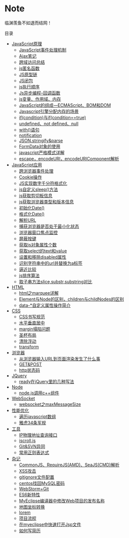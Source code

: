# Note

临渊羡鱼不如退而结网！

目录

- [JavaScript原理](#)
    - [JavaScript事件处理机制](JavaScript事件处理机制.md)
    - [Ajax笔记](Ajax笔记.md)
    - [跨域访问总结](跨域访问总结.md)
    - [js匿名函数](js匿名函数.md)
    - [JS原型链](JS原型链.md)
    - [JS闭包](JS闭包.md)
    - [js执行顺序](js执行顺序.md)
    - [Js异步编程–回调函数](Js异步编程–回调函数.md)
    - [js变量、作用域、内存](js变量、作用域、内存.md)
    - [JavaScript的组成—ECMAScript、BOM和DOM](JavaScript的组成—ECMAScript、BOM和DOM.md)
    - [Javascript引擎分配内存的场景](Javascript引擎分配内存的场景.md)
    - [if(condition)与if(condition==true)](if(condition)与if(condition==true).md)
    - [undefined、not defined、null](undefined、not%20defined、null.md)
    - [with()语句](with()语句.md)
    - [notification](notification.md)
    - [JSON.stringify&parse](JSON.stringify&parse.md)
    - [FormData对象的使用](FormData对象的使用.md)
    - [javascript严格模式详解](javascript严格模式详解.md)
    - [escape，encodeURI，encodeURIComponent解析](escape，encodeURI，encodeURIComponent解析.md)
- [JavaScript应用](#)
    - [跨浏览器事件处理](跨浏览器事件处理.md)
    - [Cookie操作](Cookie操作.md)
    - [JS实现数字千分符格式化](JS实现数字千分符格式化.md)
    - [js自定义sleep()方法](js自定义sleep()方法.md)
    - [js获取剪切板信息](js获取剪切板信息.md)
    - [js获取浏览器类型和版本信息](js获取浏览器类型和版本信息.md)
    - [初始化Date()](初始化Date().md)
    - [格式化Date()](格式化Date().md)
    - [解析URL](解析URL.md)
    - [捕获浏览器是否处于最小化状态](捕获浏览器是否处于最小化状态.md)
    - [浏览器窗口焦点监控](浏览器窗口焦点监控.md)
    - [屏蔽按键](网页端屏蔽按键.md)
    - [获取js对象属性个数](获取js对象属性个数.md)
    - [获取select的text和value](获取select的text和value.md)
    - [设置和移除disabled属性](设置和移除disabled属性.md)
    - [识别字符串中的url并替换为a标签](识别字符串中的url并替换为a标签.md)
    - [逼近比较](逼近比较.md)
    - [js排序算法](jsSort.js)
    - [取子串方法slice,substr,substring对比](取子串方法slice,substr,substring对比.md)
- [HTML](#)
    - [html之marquee详解](html之marquee详解.md)
    - [Element与Node的区别，children与childNodes的区别](Element与Node的区别，children与childNodes的区别.md)
    - [data-*自定义属性操作简介](data-简介.md)
- [CSS](#)
    - [CSS书写规范](CSS书写规范.md)
    - [水平垂直居中](水平垂直居中.md)
    - [margin塌陷问题](margin塌陷问题.md)
    - [圣杯布局](圣杯布局.html)
    - [清除浮动](清除浮动.md)
    - [transform](transform.md)
- [浏览器](#)
    - [从浏览器输入URL到页面渲染发生了什么事](从浏览器输入%20URL%20到页面渲染发生了什么事.md)
    - [GET&POST](GET&POST.md)
    - [http状态码](http状态码.md)
- [JQuery](#)
    - [ready在jQuery里的几种写法](ready在jQuery里的几种写法.md)
- [Node](#)
    - [node.js调用c++组件](node.js调用c++组件.md)
- [WebSocket](#)
    - [websocket之maxMessageSize](websocket之maxMessageSize.md)
- [性能优化](#)
    - [遍历javascript数组](遍历javascript数组.md)
    - [雅虎34条军规](雅虎34条军规.md)
- [工具](#)
    - [IP物理地址查询接口](IP物理地址查询接口.md)
    - [iscroll.js](iscroll.js)
    - [Git&SVN异同](Git&SVN异同.md)
    - [常用正则表达式](常用正则表达式.md)
- [杂记](#)
    - [CommonJS、RequireJS(AMD)、SeaJS(CMD)解析](CommonJS、RequireJS(AMD)、SeaJS(CMD)解析.md)
    - [XSS攻击](XSS攻击.md)
    - [gitignore文件配置](gitignore文件配置.md)
    - [centos找回MySQL密码](centos找回MySQL密码.md)
    - [WebStorm+Git](WebStorm+Git.md)
    - [ES6新特性](http://www.jianshu.com/p/ebfeb687eb70)
    - [MyEclipse编译器中修改Web项目的发布名称](MyEclipse编译器中修改Web项目的发布名称.md)
    - [地图坐标转换](地图坐标转换.md)
    - [lorem](lorem.md)
    - [项目流程](项目流程.png)
    - [在myeclipse中快速打开Jsp文件](在myeclipse中快速打开Jsp文件.md)
    - [如何写简历](如何写简历.md)